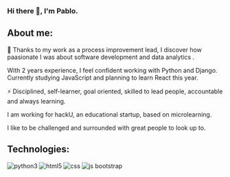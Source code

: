 ### Hi there 👋, I'm Pablo.

## About me:

 🔭 Thanks to my work as a process improvement lead, I discover how paasionate I was about software development and data analytics .

With 2 years experience, I feel confident working with Python and Django. Currently studying JavaScript and planning to learn React this year.

⚡ Disciplined, self-learner, goal oriented, skilled to lead people, accountable and always learning.

I am working for hackU, an educational startup, based on microlearning.

I like to be challenged and surrounded with great people to look up to.

## Technologies:

![python3](https://user-images.githubusercontent.com/81442833/191164332-7605d5c7-27c2-4ee3-bbba-bc8e7789025c.svg)
![html5](https://user-images.githubusercontent.com/81442833/191164359-6d37be6d-7c34-4878-b895-38af681a5164.svg)
![css](https://user-images.githubusercontent.com/81442833/191164376-a5aa6827-6016-4f6f-8eb1-fdf2fcf968eb.svg)
![![js](https://user-images.githubusercontent.com/81442833/191164436-8c178772-551d-4f76-8802-2c14423434e4.svg)
bootstrap](https://user-images.githubusercontent.com/81442833/191164403-1f7707f7-9c0c-4424-967e-220ca6415540.svg)
